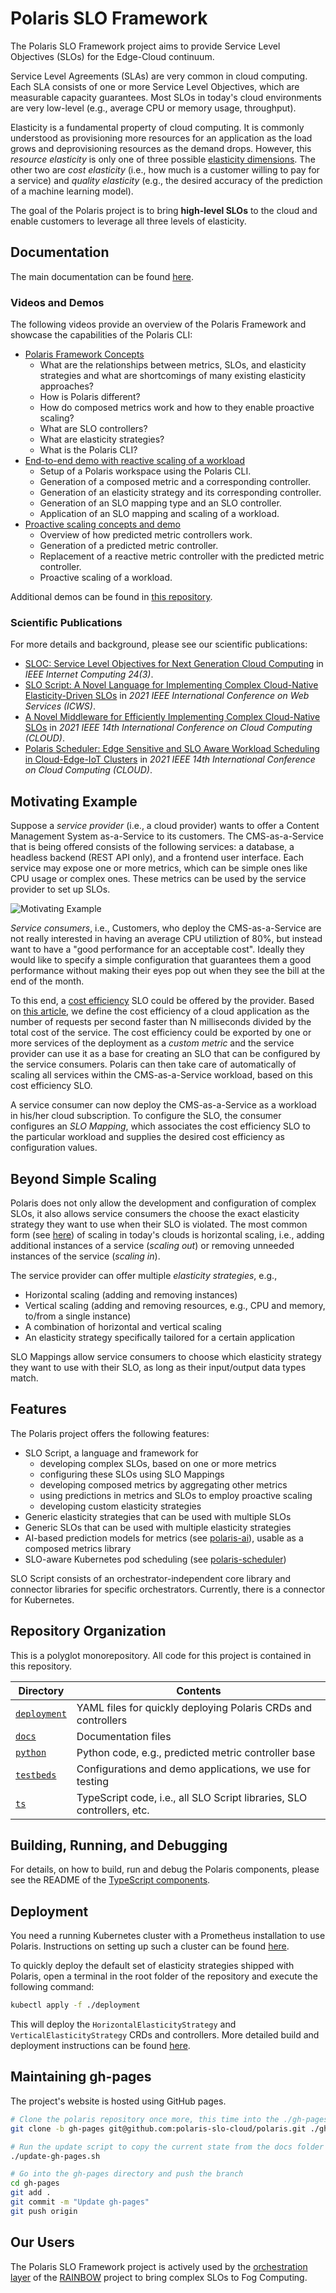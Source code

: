 # Polaris SLO Framework

The Polaris SLO Framework project aims to provide Service Level Objectives (SLOs) for the Edge-Cloud continuum.

Service Level Agreements (SLAs) are very common in cloud computing.
Each SLA consists of one or more Service Level Objectives, which are measurable capacity guarantees.
Most SLOs in today's cloud environments are very low-level (e.g., average CPU or memory usage, throughput).

Elasticity is a fundamental property of cloud computing.
It is commonly understood as provisioning more resources for an application as the load grows and deprovisioning resources as the demand drops.
However, this *resource elasticity* is only one of three possible [elasticity dimensions](https://ieeexplore.ieee.org/document/6015579).
The other two are *cost elasticity* (i.e., how much is a customer willing to pay for a service) and *quality elasticity* (e.g., the desired accuracy of the prediction of a machine learning model).

The goal of the Polaris project is to bring **high-level SLOs** to the cloud and enable customers to leverage all three levels of elasticity.


## Documentation

The main documentation can be found [here](./docs).


### Videos and Demos

The following videos provide an overview of the Polaris Framework and showcase the capabilities of the Polaris CLI:

* [Polaris Framework Concepts](https://www.youtube.com/watch?v=Uh3VwT-urgk)
    * What are the relationships between metrics, SLOs, and elasticity strategies and what are shortcomings of many existing elasticity approaches?
    * How is Polaris different?
    * How do composed metrics work and how to they enable proactive scaling?
    * What are SLO controllers?
    * What are elasticity strategies?
    * What is the Polaris CLI?
* [End-to-end demo with reactive scaling of a workload](https://www.youtube.com/watch?v=qScTsLGyOi8)
    * Setup of a Polaris workspace using the Polaris CLI.
    * Generation of a composed metric and a corresponding controller.
    * Generation of an elasticity strategy and its corresponding controller.
    * Generation of an SLO mapping type and an SLO controller.
    * Application of an SLO mapping and scaling of a workload.
* [Proactive scaling concepts and demo](https://www.youtube.com/watch?v=epgcMXS55tQ)
    * Overview of how predicted metric controllers work.
    * Generation of a predicted metric controller.
    * Replacement of a reactive metric controller with the predicted metric controller.
    * Proactive scaling of a workload.

Additional demos can be found in [this repository](https://github.com/polaris-slo-cloud/polaris-demos).


### Scientific Publications

For more details and background, please see our scientific publications:

* [SLOC: Service Level Objectives for Next Generation Cloud Computing](https://ieeexplore.ieee.org/document/9146966) in *IEEE Internet Computing 24(3)*.
* [SLO Script: A Novel Language for Implementing Complex Cloud-Native Elasticity-Driven SLOs](https://ieeexplore.ieee.org/document/9590275) in *2021 IEEE International Conference on Web Services (ICWS)*.
* [A Novel Middleware for Efficiently Implementing Complex Cloud-Native SLOs](https://ieeexplore.ieee.org/document/9582269) in *2021 IEEE 14th International Conference on Cloud Computing (CLOUD)*.
* [Polaris Scheduler: Edge Sensitive and SLO Aware Workload Scheduling in Cloud-Edge-IoT Clusters](https://ieeexplore.ieee.org/document/9582166) in *2021 IEEE 14th International Conference on Cloud Computing (CLOUD)*.



## Motivating Example

Suppose a *service provider* (i.e., a cloud provider) wants to offer a Content Management System as-a-Service to its customers.
The CMS-as-a-Service that is being offered consists of the following services: a database, a headless backend (REST API only), and a frontend user interface.
Each service may expose one or more metrics, which can be simple ones like CPU usage or complex ones.
These metrics can be used by the service provider to set up SLOs.

<img src="./docs/assets/motivating-example.svg" alt="Motivating Example">

*Service consumers*, i.e., Customers, who deploy the CMS-as-a-Service are not really interested in having an average CPU utiliztion of 80%, but instead want to have a "good performance for an acceptable cost".
Ideally they would like to specify a simple configuration that guarantees them a good performance without making their eyes pop out when they see the bill at the end of the month.

To this end, a [cost efficiency](http://www2.tisip.no/quis/public_files/wp7-cost-effectiveness-efficiency.pdf) SLO could be offered by the provider.
Based on [this article](https://ieeexplore.ieee.org/document/6319167), we define the cost efficiency of a cloud application as the number of requests per second faster than N milliseconds divided by the total cost of the service.
The cost efficiency could be exported by one or more services of the deployment as a *custom metric* and the service provider can use it as a base for creating an SLO that can be configured by the service consumers.
Polaris can then take care of automatically of scaling all services within the CMS-as-a-Service workload, based on this cost efficiency SLO.

A service consumer can now deploy the CMS-as-a-Service as a workload in his/her cloud subscription.
To configure the SLO, the consumer configures an *SLO Mapping*, which associates the cost efficiency SLO to the particular workload and supplies the desired cost efficiency as configuration values.


## Beyond Simple Scaling

Polaris does not only allow the development and configuration of complex SLOs, it also allows service consumers the choose the exact elasticity strategy they want to use when their SLO is violated.
The most common form (see [here](https://dl.acm.org/doi/10.1145/3148149)) of scaling in today's clouds is horizontal scaling, i.e., adding additional instances of a service (*scaling out*) or removing unneeded instances of the service (*scaling in*).

The service provider can offer multiple *elasticity strategies*, e.g., 
* Horizontal scaling (adding and removing instances)
* Vertical scaling (adding and removing resources, e.g., CPU and memory, to/from a single instance)
* A combination of horizontal and vertical scaling
* An elasticity strategy specifically tailored for a certain application

SLO Mappings allow service consumers to choose which elasticity strategy they want to use with their SLO, as long as their input/output data types match.


## Features

The Polaris project offers the following features:

* SLO Script, a language and framework for 
    * developing complex SLOs, based on one or more metrics
    * configuring these SLOs using SLO Mappings
    * developing composed metrics by aggregating other metrics
    * using predictions in metrics and SLOs to employ proactive scaling
    * developing custom elasticity strategies
* Generic elasticity strategies that can be used with multiple SLOs
* Generic SLOs that can be used with multiple elasticity strategies
* AI-based prediction models for metrics (see [polaris-ai](https://github.com/polaris-slo-cloud/polaris-ai)), usable as a composed metrics library
* SLO-aware Kubernetes pod scheduling (see [polaris-scheduler](https://github.com/polaris-slo-cloud/polaris-scheduler))

SLO Script consists of an orchestrator-independent core library and connector libraries for specific orchestrators.
Currently, there is a connector for Kubernetes.


## Repository Organization

This is a polyglot monorepository.
All code for this project is contained in this repository.

| Directory                | Contents |
|--------------------------|----------|
| [`deployment`](./deployment) | YAML files for quickly deploying Polaris CRDs and controllers |
| [`docs`](./docs)         | Documentation files |
| [`python`](./python)     | Python code, e.g., predicted metric controller base |
| [`testbeds`](./testbeds) | Configurations and demo applications, we use for testing |
| [`ts`](./ts)             | TypeScript code, i.e., all SLO Script libraries, SLO controllers, etc. |



## Building, Running, and Debugging

For details, on how to build, run and debug the Polaris components, please see the README of the [TypeScript components](./ts).



## Deployment

You need a running Kubernetes cluster with a Prometheus installation to use Polaris.
Instructions on setting up such a cluster can be found [here](./docs/deployment/#prerequisites).

To quickly deploy the default set of elasticity strategies shipped with Polaris, open a terminal in the root folder of the repository and execute the following command:

```sh
kubectl apply -f ./deployment
```

This will deploy the `HorizontalElasticityStrategy` and `VerticalElasticityStrategy` CRDs and controllers.
More detailed build and deployment instructions can be found [here](./docs/deployment/).



## Maintaining gh-pages

The project's website is hosted using GitHub pages.

```sh
# Clone the polaris repository once more, this time into the ./gh-pages folder and check out the gh-pages branch.
git clone -b gh-pages git@github.com:polaris-slo-cloud/polaris.git ./gh-pages

# Run the update script to copy the current state from the docs folder to gh-pages and to regenerate the typedoc documentation.
./update-gh-pages.sh

# Go into the gh-pages directory and push the branch
cd gh-pages
git add .
git commit -m "Update gh-pages"
git push origin
```


## Our Users

The Polaris SLO Framework project is actively used by the [orchestration layer](https://gitlab.com/rainbow-project1/rainbow-orchestration) of the [RAINBOW](https://rainbow-h2020.eu) project to bring complex SLOs to Fog Computing.
